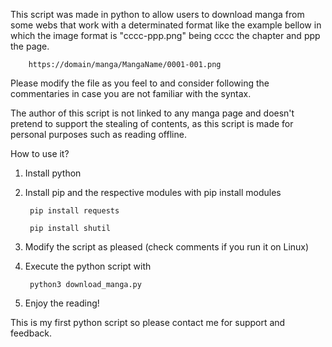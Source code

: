 This script was made in python to allow users to download manga from some webs that work with a determinated format like the example bellow in which the image format is "cccc-ppp.png" being cccc the chapter and ppp the page.

        https://domain/manga/MangaName/0001-001.png

Please modify the file as you feel to and consider following the commentaries in case you are not familiar with the syntax.

The author of this script is not linked to any manga page and doesn't pretend to support the stealing of contents, as this script is made for personal purposes such as reading offline.

How to use it?

1. Install python
2. Install pip and the respective modules with pip install modules

        pip install requests

        pip install shutil

3. Modify the script as pleased (check comments if you run it on Linux)
4. Execute the python script with

        python3 download_manga.py

5. Enjoy the reading!


This is my first python script so please contact me for support and feedback.
